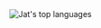 <div style="display: inline-block>
  <img src="https://github-readme-stats.vercel.app/api/?username=jat001&show_icons=true&include_all_commits=true&count_private=true&line_height=28&theme=material-palenight" alt="Jat's GitHub stats" height="215">
</div>
<div style="display: inline-block">
  <img src="https://github-readme-stats.vercel.app/api/top-langs/?username=jat001&layout=compact&card_width=350&langs_count=10&theme=material-palenight" alt="Jat's top languages">
</div>
